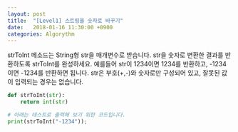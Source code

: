 ```yaml
---
layout: post
title:  "[Level1] 스트링을 숫자로 바꾸기"
date:   2018-01-16 11:30:00 +0900
categories: Algorythm
---
```


strToInt 메소드는 String형 str을 매개변수로 받습니다.
str을 숫자로 변환한 결과를 반환하도록 strToInt를 완성하세요.
예를들어 str이 1234이면 1234를 반환하고, -1234이면 -1234를 반환하면 됩니다.
str은 부호(+,-)와 숫자로만 구성되어 있고, 잘못된 값이 입력되는 경우는 없습니다.

```python
def strToInt(str):
    return int(str)

# 아래는 테스트로 출력해 보기 위한 코드입니다.
print(strToInt("-1234"));
```